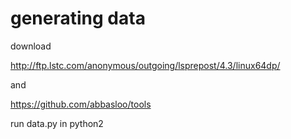 # generating data

download 

http://ftp.lstc.com/anonymous/outgoing/lsprepost/4.3/linux64dp/

and 

https://github.com/abbasloo/tools

run data.py in python2
